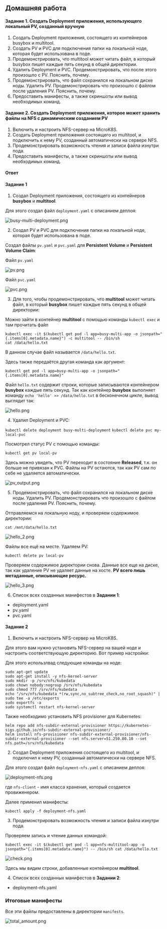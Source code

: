 ## Домашняя работа

#### Задание 1. Создать Deployment приложения, использующего локальный PV, созданный вручную

1) Создать Deployment приложения, состоящего из контейнеров busybox и multitool.
2) Создать PV и PVC для подключения папки на локальной ноде, которая будет использована в поде.
3) Продемонстрировать, что multitool может читать файл, в который busybox пишет каждые пять секунд в общей директории.
4) Удалить Deployment и PVC. Продемонстрировать, что после этого произошло с PV. Пояснить, почему.
5) Продемонстрировать, что файл сохранился на локальном диске ноды. Удалить PV. Продемонстрировать что произошло с файлом после удаления PV. Пояснить, почему.
6) Предоставить манифесты, а также скриншоты или вывод необходимых команд.

#### Задание 2. Создать Deployment приложения, которое может хранить файлы на NFS с динамическим созданием PV

1) Включить и настроить NFS-сервер на MicroK8S.
2) Создать Deployment приложения состоящего из multitool, и подключить к нему PV, созданный автоматически на сервере NFS.
3) Продемонстрировать возможность чтения и записи файла изнутри пода.
4) Предоставить манифесты, а также скриншоты или вывод необходимых команд.

#### Ответ

#### Задание 1

1) Создал Deployment приложения, состоящего из контейнеров **busybox** и **multitool**.

Для этого создал файл `deployment.yaml` с описанием деплоя:

![busy-multi-deployment.png](screenshots/busy-multi-deployment.png)

2) Создал PV и PVC для подключения папки на локальной ноде, которая будет использована в поде.

Создал файлы `pv.yaml` и `pvc.yaml` для **Persistent Volume** и **Persistent Volume Claim**:

Файл `pv.yaml`

![pv.png](screenshots/pv.png)

Файл `pvc.yaml`

![pvc.png](screenshots/pvc.png)

3) Для того, чтобы продемонстрировать, что **multitool** может читать файл, в который **busybox** пишет каждые пять секунд в общей директории:

Можно зайти в контейнер **multitool** с помощью команды `kubectl exec` и там прочитать файл

```
kubectl exec -it $(kubectl get pod -l app=busy-multi-app -o jsonpath="{.items[0].metadata.name}") -c multitool -- /bin/sh
cat /data/hello.txt
```

В данном случае файл называется `/data/hello.txt`.

Здесь также передаётся другая команда как аргумент:

`kubectl get pod -l app=busy-multi-app -o jsonpath="{.items[0].metadata.name}"`

Файл `hello.txt` содержит строки, которые записываются контейнером **busybox** каждые пять секунд. Так как контейнер **busybox** выполняет команду `echo 'hello' >> /data/hello.txt` в бесконечном цикле, вывод выглядит так:

![hello.png](screenshots/hello.png)

4) Удалил Deployment и PVC:

`kubectl delete deployment busy-multi-deployment`
`kubectl delete pvc my-local-pvc`

Посмотрел статус PV с помощью команды:

`kubectl get pv local-pv`

Здесь можно увидеть, что PV переходит в состояние **Released**, т.к. он больше не привязан к PVC. Файлы на PV остаются, так как PV сам по себе не удаляется автоматически.

![pv_output.png](screenshots/pv_output.png)

5) Продемонстрировать, что файл сохранился на локальном диске ноды. Удалить PV. Продемонстрировать что произошло с файлом после удаления PV. Пояснить, почему.

Отправляемся на локальную ноду, и проверяем содержимое директории:

`cat /mnt/data/hello.txt`

![hello_2.png](screenshots/hello_2.png)

Файлы все ещё на месте. Удаляем PV:

`kubectl delete pv local-pv`

Проверяем содержимое директории снова. Данные все еще на диске, так как удаление PV не удаляет данные на хосте.
**PV всего лишь метаданные, описывающие ресурс.**

![hello_3.png](screenshots/hello_3.png)

6) Список всех созданных манифестов в **Задании 1**:

- deployment.yaml
- pv.yaml
- pvc.yaml

#### Задание 2

1) Включить и настроить NFS-сервер на MicroK8S.

Для этого вам нужно установить NFS-сервер на вашей ноде и настроить соответствующую директорию. Вот пример настройки:

Для этого использлвад следующие команды на ноде:

```
sudo apt-get update
sudo apt-get install -y nfs-kernel-server
sudo mkdir -p /srv/nfs/kubedata
sudo chown nobody:nogroup /srv/nfs/kubedata
sudo chmod 777 /srv/nfs/kubedata
echo "/srv/nfs/kubedata *(rw,sync,no_subtree_check,no_root_squash)" | sudo tee -a /etc/exports
sudo exportfs -a
sudo systemctl restart nfs-kernel-server
```

Также необходимо установить NFS provisioner для Kubernetes:

```
helm repo add nfs-subdir-external-provisioner https://kubernetes-sigs.github.io/nfs-subdir-external-provisioner/
helm install nfs-provisioner nfs-subdir-external-provisioner/nfs-subdir-external-provisioner --set nfs.server=51.250.80.10 --set nfs.path=/srv/nfs/kubedata
```

2) Создал Deployment приложения состоящего из multitool, и подключил к нему PV, созданный автоматически на сервере NFS.

Для этого создал файл `deployment-nfs.yaml` с описанием деплоя:

![deployment-nfs.png](screenshots/deployment-nfs.png)

где `nfs-client` - имя класса хранения, который создается провиженером.

Далее применил манифесты:

`kubectl apply -f deployment-nfs.yaml`

3) Продемонстрировать возможность чтения и записи файла изнутри пода.

Проверяем запись и чтение данных командой:

`kubectl exec -it $(kubectl get pod -l app=nfs-multitool-app -o jsonpath="{.items[0].metadata.name}") -- /bin/sh
cat /data/hello.txt`

![check.png](screenshots/check.png)

Здесь мы видим строки, добавленные контейнером **multitool**.

4) Cписок всех созданных манифестов в **Задании 2**:

- deployment-nfs.yaml

### Итоговые манифесты

Все эти файлы предоставлены в директории `manifests`.

![total_amount.png](screenshots/total_amount.png)

